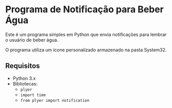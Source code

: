 # Programa de Notificação para Beber Água

Este é um programa simples em Python que envia notificações para lembrar o usuário de beber água. 

O programa utiliza um ícone personalizado armazenado na pasta System32.

## Requisitos

- Python 3.x
- Bibliotecas:
  - `plyer`
  - `import time`
  - `from plyer import notification`

